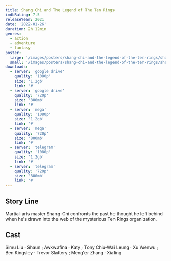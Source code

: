 ```yaml
---
title: Shang Chi and The Legend of The Ten Rings
imdbRating: 7.5
releaseYear: 2021
date: '2022-01-26'
duration: 2h 12min
genres:
  - action
  - adventure
  - fantasy
poster:
  large: '/images/posters/shang-chi-and-the-legend-of-the-ten-rings/shang-chi-large.png'
  small: '/images/posters/shang-chi-and-the-legend-of-the-ten-rings/shang-chi-small.png'
downloads:
  - server: 'google drive'
    quality: '1080p'
    size: '1.2gb'
    link: '#'
  - server: 'google drive'
    quality: '720p'
    size: '800mb'
    link: '#'
  - server: 'mega'
    quality: '1080p'
    size: '1.2gb'
    link: '#'
  - server: 'mega'
    quality: '720p'
    size: '800mb'
    link: '#'
  - server: 'telegram'
    quality: '1080p'
    size: '1.2gb'
    link: '#'
  - server: 'telegram'
    quality: '720p'
    size: '800mb'
    link: '#'
---
```


## Story Line

Martial-arts master Shang-Chi confronts the past he thought he left behind when he's drawn into the web of the mysterious Ten Rings organization.

## Cast

Simu Liu · Shaun ; Awkwafina · Katy ; Tony Chiu-Wai Leung · Xu Wenwu ; Ben Kingsley · Trevor Slattery ; Meng'er Zhang · Xialing
